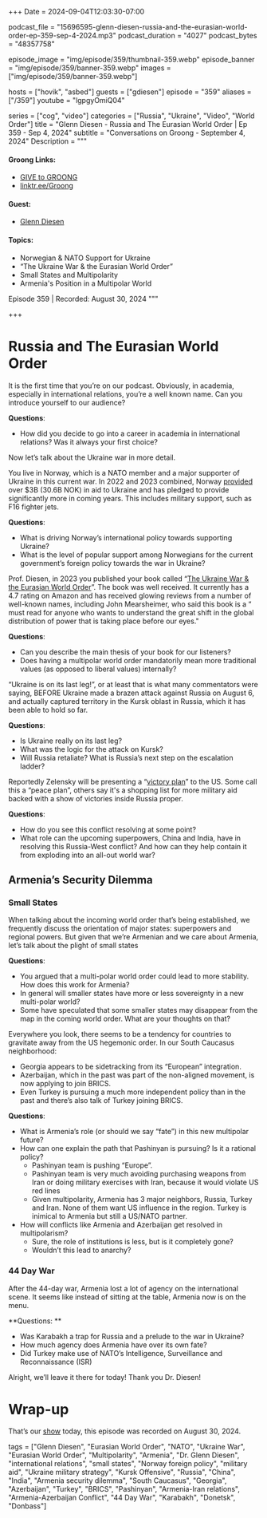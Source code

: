+++
Date = 2024-09-04T12:03:30-07:00

podcast_file = "15696595-glenn-diesen-russia-and-the-eurasian-world-order-ep-359-sep-4-2024.mp3"
podcast_duration = "4027"
podcast_bytes = "48357758"

episode_image = "img/episode/359/thumbnail-359.webp"
episode_banner = "img/episode/359/banner-359.webp"
images = ["img/episode/359/banner-359.webp"]

hosts = ["hovik", "asbed"]
guests = ["gdiesen"]
episode = "359"
aliases = ["/359"]
youtube = "lgpgyOmiQ04"

series = ["cog", "video"]
categories = ["Russia", "Ukraine", "Video", "World Order"]
title = "Glenn Diesen - Russia and The Eurasian World Order | Ep 359 - Sep 4, 2024"
subtitle = "Conversations on Groong - September 4, 2024"
Description = """

#### Groong Links:
* [GIVE to GROONG](https://podcasts.groong.org/donate)
* [linktr.ee/Groong](https://linktr.ee/groong)

#### Guest:
* [Glenn Diesen](/guest/gdiesen)

#### Topics:
* Norwegian & NATO Support for Ukraine
* “The Ukraine War & the Eurasian World Order”
* Small States and Multipolarity
* Armenia's Position in a Multipolar World

Episode 359 | Recorded: August 30, 2024
"""

+++

# Russia and The Eurasian World Order

It is the first time that you’re on our podcast. Obviously, in academia, especially in international relations, you’re a well known name. Can you introduce yourself to our audience?

**Questions**:

* How did you decide to go into a career in academia in international relations? Was it always your first choice?

Now let’s talk about the Ukraine war in more detail.

You live in Norway, which is a NATO member and a major supporter of Ukraine in this current war. In 2022 and 2023 combined, Norway [provided](https://www.regjeringen.no/en/topics/foreign-affairs/humanitarian-efforts/neighbour_support/id2908141/) over $3B (30.6B NOK) in aid to Ukraine and has pledged to provide significantly more in coming years. This includes military support, such as F16 fighter jets. 

**Questions**:

* What is driving Norway’s international policy towards supporting Ukraine?
* What is the level of popular support among Norwegians for the current government’s foreign policy towards the war in Ukraine?

Prof. Diesen, in 2023 you published your book called “[The Ukraine War & the Eurasian World Order](https://www.amazon.com/Ukraine-War-Eurasian-World-Order/dp/1949762955/ref=sr_1_1)”. The book was well received. It currently has a 4.7 rating on Amazon and has received glowing reviews from a number of well-known names, including John Mearsheimer, who said this book is a “ must read for anyone who wants to understand the great shift in the global distribution of power that is taking place before our eyes."

**Questions**:

* Can you describe the main thesis of your book for our listeners?
* Does having a multipolar world order mandatorily mean more traditional values (as opposed to liberal values) internally?

“Ukraine is on its last leg!”, or at least that is what many commentators were saying, BEFORE Ukraine made a brazen attack against Russia on August 6, and actually captured territory in the Kursk oblast in Russia, which it has been able to hold so far.

**Questions**:

* Is Ukraine really on its last leg?
* What was the logic for the attack on Kursk?
* Will Russia retaliate? What is Russia’s next step on the escalation ladder?

Reportedly Zelensky will be presenting a “[victory plan](https://www.bbc.com/news/articles/crrlnl2vqe2o)” to the US. Some call this a “peace plan”, others say it's a shopping list for more military aid backed with a show of victories inside Russia proper.

**Questions**:

* How do you see this conflict resolving at some point?
* What role can the upcoming superpowers, China and India, have in resolving this Russia-West conflict? And how can they help contain it from exploding into an all-out world war?

## Armenia’s Security Dilemma

### Small States

When talking about the incoming world order that’s being established, we frequently discuss the orientation of major states: superpowers and regional powers. But given that we’re Armenian and we care about Armenia, let’s talk about the plight of small states

**Questions**:

* You argued that a multi-polar world order could lead to more stability. How does this work for Armenia?
* In general will smaller states have more or less sovereignty in a new multi-polar world?
* Some have speculated that some smaller states may disappear from the map in the coming world order. What are your thoughts on that?

Everywhere you look, there seems to be a tendency for countries to gravitate away from the US hegemonic order. In our South Caucasus neighborhood:

* Georgia appears to be sidetracking from its “European” integration.
* Azerbaijan, which in the past was part of the non-aligned movement, is now applying to join BRICS.
* Even Turkey is pursuing a much more independent policy than in the past and there’s also talk of Turkey joining BRICS.

**Questions**:

* What is Armenia’s role (or should we say “fate”) in this new multipolar future? 
* How can one explain the path that Pashinyan is pursuing? Is it a rational policy?
    * Pashinyan team is pushing “Europe”.
    * Pashinyan team is very much avoiding purchasing weapons from Iran or doing military exercises with Iran, because it would violate US red lines
    * Given multipolarity, Armenia has 3 major neighbors, Russia, Turkey and Iran. None of them want US influence in the region. Turkey is inimical to Armenia but still a US/NATO partner.
* How will conflicts like Armenia and Azerbaijan get resolved in multipolarism?
    * Sure, the role of institutions is less, but is it completely gone?
    * Wouldn’t this lead to anarchy?

### 44 Day War

After the 44-day war, Armenia lost a lot of agency on the international scene. It seems like instead of sitting at the table, Armenia now is on the menu.

**Questions: **

* Was Karabakh a trap for Russia and a prelude to the war in Ukraine?
* How much agency does Armenia have over its own fate?
* Did Turkey make use of NATO’s Intelligence, Surveillance and Reconnaissance (ISR)

Alright, we’ll leave it there for today! Thank you Dr. Diesen!

# Wrap-up

That’s our [show](https://podcasts.groong.org/) today, this episode was recorded on August 30, 2024.

tags = ["Glenn Diesen", "Eurasian World Order", "NATO", "Ukraine War", "Eurasian World Order", "Multipolarity", "Armenia", "Dr. Glenn Diesen", "international relations", "small states", "Norway foreign policy", "military aid", "Ukraine military strategy", "Kursk Offensive", "Russia", "China", "India", "Armenia security dilemma", "South Caucasus", "Georgia", "Azerbaijan", "Turkey", "BRICS", "Pashinyan", "Armenia-Iran relations", "Armenia-Azerbaijan Conflict", "44 Day War", "Karabakh", "Donetsk", "Donbass"]
